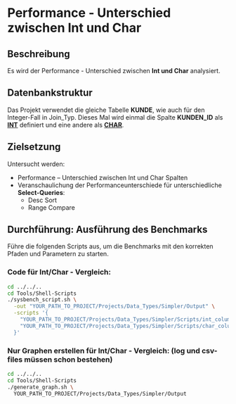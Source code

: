 # Performance - Unterschied zwischen Int und Char

## Beschreibung

Es wird der Performance - Unterschied zwischen **Int und Char** analysiert.

## Datenbankstruktur

Das Projekt verwendet die gleiche Tabelle **KUNDE**, wie auch für den Integer-Fall in Join_Typ.
Dieses Mal wird einmal die Spalte **KUNDEN_ID** als [**INT**](Scripts/int_column) definiert und eine andere als [**CHAR**](Scripts/char_column).

## Zielsetzung
Untersucht werden:
- Performance – Unterschied zwischen Int und Char Spalten
- Veranschaulichung der Performanceunterschiede für unterschiedliche **Select-Queries**:
  - Desc Sort
  - Range Compare

## Durchführung: Ausführung des Benchmarks
Führe die folgenden Scripts aus, um die Benchmarks mit den korrekten Pfaden und Parametern zu starten.

### Code für Int/Char - Vergleich:
```bash
cd ../../..
cd Tools/Shell-Scripts
./sysbench_script.sh \
  -out "YOUR_PATH_TO_PROJECT/Projects/Data_Types/Simpler/Output" \
  -scripts '{
    "YOUR_PATH_TO_PROJECT/Projects/Data_Types/Simpler/Scripts/int_column": {},
    "YOUR_PATH_TO_PROJECT/Projects/Data_Types/Simpler/Scripts/char_column": {}
  }'
```

### Nur Graphen erstellen für Int/Char - Vergleich: (log und csv- files müssen schon bestehen)
```bash
cd ../../..
cd Tools/Shell-Scripts
./generate_graph.sh \
  YOUR_PATH_TO_PROJECT/Projects/Data_Types/Simpler/Output
```
